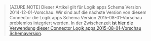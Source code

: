 > [AZURE.NOTE] Dieser Artikel gilt für Logik apps Schema Version 2014-12-01-Vorschau. Wir sind auf die nächste Version von diesem Connector die Logik apps Schema Version 2015-08-01-Vorschau problemlos integriert werden. In der Zwischenzeit [ist hier die Verwendung dieser Connector Logik apps 2015-08-01-Vorschau Schemaversion](https://blogs.msdn.microsoft.com/logicapps/2016/02/25/accessing-v1-apis-and-biztalk-apis-from-logic-apps/). 